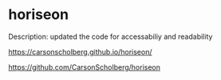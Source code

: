 # horiseon
Description: updated the code for accessabiliy and readability

https://carsonscholberg.github.io/horiseon/

https://github.com/CarsonScholberg/horiseon
